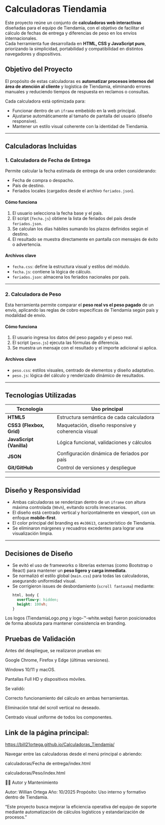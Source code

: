 #  Calculadoras Tiendamia

Este proyecto reúne un conjunto de **calculadoras web interactivas** diseñadas para el equipo de Tiendamia, con el objetivo de facilitar el cálculo de fechas de entrega y diferencias de peso en los envíos internacionales.  
Cada herramienta fue desarrollada en **HTML, CSS y JavaScript puro**, priorizando la simplicidad, portabilidad y compatibilidad en distintos navegadores y dispositivos.


## Objetivo del Proyecto

El propósito de estas calculadoras es **automatizar procesos internos del área de atención al cliente** y logística de Tiendamia, eliminando errores manuales y reduciendo tiempos de respuesta en reclamos o consultas.

Cada calculadora está optimizada para:
- Funcionar dentro de un `iframe` embebido en la web principal.
- Ajustarse automáticamente al tamaño de pantalla del usuario (diseño responsive).
- Mantener un estilo visual coherente con la identidad de Tiendamia.

---

## Calculadoras Incluidas

### 1. Calculadora de Fecha de Entrega
Permite calcular la fecha estimada de entrega de una orden considerando:
- Fecha de compra o despacho.
- País de destino.
- Feriados locales (cargados desde el archivo `feriados.json`).

#### **Cómo funciona**
1. El usuario selecciona la fecha base y el país.
2. El script (`fecha.js`) obtiene la lista de feriados del país desde `feriados.json`.
3. Se calculan los días hábiles sumando los plazos definidos según el destino.
4. El resultado se muestra directamente en pantalla con mensajes de éxito o advertencia.

#### **Archivos clave**
- `fecha.css`: define la estructura visual y estilos del módulo.
- `fecha.js`: contiene la lógica de cálculo.
- `feriados.json`: almacena los feriados nacionales por país.

---

### 2. Calculadora de Peso
Esta herramienta permite comparar el **peso real vs el peso pagado** de un envío, aplicando las reglas de cobro específicas de Tiendamia según país y modalidad de envío.

#### **Cómo funciona**
1. El usuario ingresa los datos del peso pagado y el peso real.
2. El script (`peso.js`) ejecuta las fórmulas de diferencia.
3. Se muestra un mensaje con el resultado y el importe adicional si aplica.

#### **Archivos clave**
- `peso.css`: estilos visuales, centrado de elementos y diseño adaptativo.
- `peso.js`: lógica del cálculo y renderizado dinámico de resultados.

---

## Tecnologías Utilizadas

| Tecnología | Uso principal |
|-------------|----------------|
| **HTML5** | Estructura semántica de cada calculadora |
| **CSS3 (Flexbox, Grid)** | Maquetación, diseño responsive y coherencia visual |
| **JavaScript (Vanilla)** | Lógica funcional, validaciones y cálculos |
| **JSON** | Configuración dinámica de feriados por país |
| **Git/GitHub** | Control de versiones y despliegue |

---

##  Diseño y Responsividad

- Ambas calculadoras se renderizan dentro de un `iframe` con altura máxima controlada (`90vh`), evitando scrolls innecesarios.
- El diseño está centrado vertical y horizontalmente en viewport, con un enfoque **mobile-first**.
- El color principal del branding es `#e30613`, característico de Tiendamia.
- Se eliminaron márgenes y recuadros excedentes para lograr una visualización limpia.

---

##  Decisiones de Diseño

- Se evitó el uso de frameworks o librerías externas (como Bootstrap o React) para mantener un **peso ligero y carga inmediata**.
- Se normalizó el estilo global (`main.css`) para todas las calculadoras, asegurando uniformidad visual.
- Se corrigieron issues de desbordamiento (`scroll fantasma`) mediante:
  ```css
  html, body {
    overflow-y: hidden;
    height: 100vh;
  }
Los logos (TiendamiaLogo.png y logo-™-white.webp) fueron posicionados de forma absoluta para mantener consistencia en branding.

## Pruebas de Validación

Antes del despliegue, se realizaron pruebas en:

Google Chrome, Firefox y Edge (últimas versiones).

Windows 10/11 y macOS.

Pantallas Full HD y dispositivos móviles.

Se validó:

Correcto funcionamiento del cálculo en ambas herramientas.

Eliminación total del scroll vertical no deseado.

Centrado visual uniforme de todos los componentes.



## Link de la página principal:

https://bill21ortega.github.io/Calculadoras_Tiendamia/


Navegar entre las calculadoras desde el menú principal o abriendo:

calculadoras/Fecha de entrega/index.html

calculadoras/Peso/index.html

👨‍💻 Autor y Mantenimiento

Autor: Willian Ortega
Año: 10/2025
Propósito: Uso interno y formativo dentro de Tiendamia.

“Este proyecto busca mejorar la eficiencia operativa del equipo de soporte mediante automatización de cálculos logísticos y estandarización de procesos.”